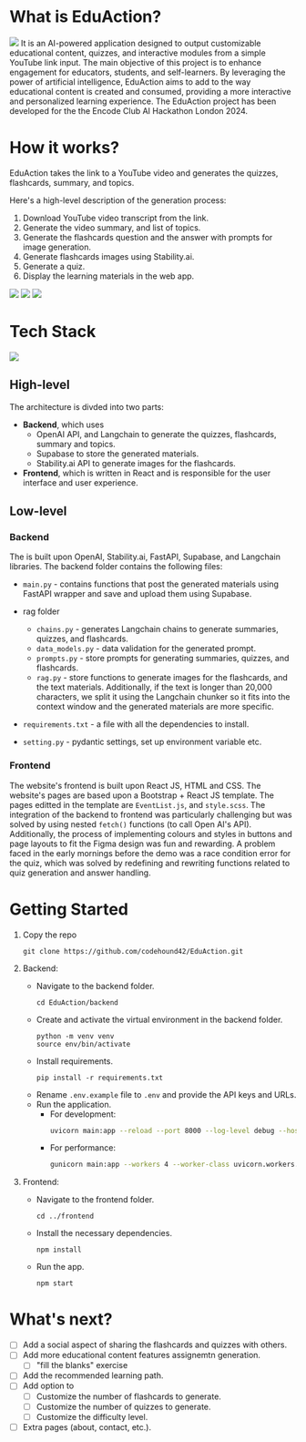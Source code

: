 # What is EduAction?
![](imgs/landingpage.png)
It is an AI-powered application designed to output customizable educational content, quizzes, and interactive modules from a simple YouTube link input. The main objective of this project is to enhance engagement for educators, students, and self-learners. By leveraging the power of artificial intelligence, EduAction aims to add to the way educational content is created and consumed, providing a more interactive and personalized learning experience. The EduAction project has been developed for the the Encode Club AI Hackathon London 2024.


# How it works?
EduAction takes the link to a YouTube video and generates the quizzes, flashcards, summary, and topics.

Here's a high-level description of the generation process:
1) Download YouTube video transcript from the link.
2) Generate the video summary, and list of topics.
3) Generate the flashcards question and the answer with prompts for image generation.
4) Generate flashcards images using Stability.ai.
5) Generate a quiz.
6) Display the learning materials in the web app.

![](imgs/quizzes.jpeg)
![](imgs/flashcards1.jpeg)
![](imgs/flashcards2.jpeg)


# Tech Stack
![](imgs/architecture.png)

## High-level
The architecture is divded into two parts:
- **Backend**, which uses
    - OpenAI API, and Langchain to generate the quizzes, flashcards, summary and topics.
    - Supabase to store the generated materials.
    - Stability.ai API to generate images for the flashcards.
- **Frontend**, which is written in React and is responsible for the user interface and user experience.

## Low-level
### Backend
The is built upon OpenAI, Stability.ai, FastAPI, Supabase, and Langchain libraries. The backend folder contains the following files:
- `main.py` - contains functions that post the generated materials using FastAPI wrapper and save and upload them using Supabase.
- rag folder
    - `chains.py` - generates Langchain chains to generate summaries, quizzes, and flashcards.
    - `data_models.py` - data validation for the generated prompt.
    - `prompts.py` - store prompts for generating summaries, quizzes, and flashcards.
    - `rag.py` - store functions to generate images for the flashcards, and the text materials. Additionally, if the text is longer than 20,000 characters, we split it using the Langchain chunker so it fits into the context window and the generated materials are more specific.

- `requirements.txt` - a file with all the dependencies to install.
- `setting.py` - pydantic settings, set up environment variable etc.


### Frontend
The website's frontend is built upon React JS, HTML and CSS. The website's pages are based upon a Bootstrap + React JS template. The pages editted in the template are `EventList.js`, and `style.scss`. The integration of the backend to frontend was particularly challenging but was solved by using nested `fetch()` functions (to call Open AI's API). Additionally, the process of implementing colours and styles in buttons and page layouts to fit the Figma design was fun and rewarding. A problem faced in the early mornings before the demo was a race condition error for the quiz, which was solved by redefining and rewriting functions related to quiz generation and answer handling.



# Getting Started

1) Copy the repo
    ```
    git clone https://github.com/codehound42/EduAction.git
    ```
2) Backend:
    - Navigate to the backend folder.
        ```
        cd EduAction/backend
        ```
    - Create and activate the virtual environment in the backend folder.
        ```
        python -m venv venv
        source env/bin/activate
        ```
    - Install requirements.
        ```
        pip install -r requirements.txt
        ```
    - Rename `.env.example` file to `.env` and provide the API keys and URLs.
    - Run the application.
        - For development:
            ```bash
            uvicorn main:app --reload --port 8000 --log-level debug --host 0.0.0.0
            ```
        - For performance:
            ```bash
            gunicorn main:app --workers 4 --worker-class uvicorn.workers.UvicornWorker --bind 0.0.0.0:8000
            ```

3) Frontend:
    - Navigate to the frontend folder.
        ```
        cd ../frontend
        ```
    - Install the necessary dependencies.
        ```
        npm install
        ```

    - Run the app.
        ```
        npm start
        ```

# What's next?
- [ ] Add a social aspect of sharing the flashcards and quizzes with others.
- [ ] Add more educational content features assignemtn generation.
    - [ ] "fill the blanks" exercise
- [ ] Add the recommended learning path.
- [ ] Add option to
    - [ ] Customize the number of flashcards to generate.
    - [ ] Customize the number of quizzes to generate.
    - [ ] Customize the difficulty level.
- [ ] Extra pages (about, contact, etc.).

